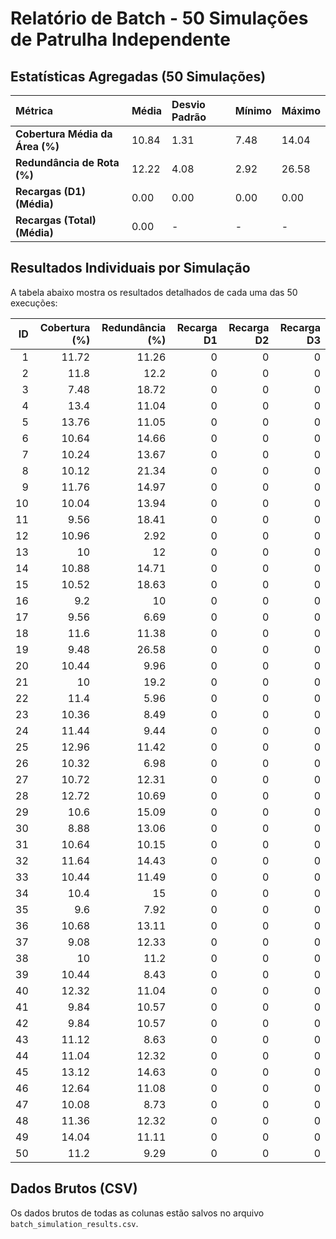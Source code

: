 
# Relatório de Batch - 50 Simulações de Patrulha Independente

## Estatísticas Agregadas (50 Simulações)

| Métrica | Média | Desvio Padrão | Mínimo | Máximo |
| :--- | :--- | :--- | :--- | :--- |
| **Cobertura Média da Área (%)** | 10.84 | 1.31 | 7.48 | 14.04 |
| **Redundância de Rota (%)** | 12.22 | 4.08 | 2.92 | 26.58 |
| **Recargas (D1) (Média)** | 0.00 | 0.00 | 0.00 | 0.00 |
| **Recargas (Total) (Média)** | 0.00 | - | - | - |

## Resultados Individuais por Simulação

A tabela abaixo mostra os resultados detalhados de cada uma das 50 execuções:

|   ID |   Cobertura (%) |   Redundância (%) |   Recarga D1 |   Recarga D2 |   Recarga D3 |
|-----:|----------------:|------------------:|-------------:|-------------:|-------------:|
|    1 |           11.72 |             11.26 |            0 |            0 |            0 |
|    2 |           11.8  |             12.2  |            0 |            0 |            0 |
|    3 |            7.48 |             18.72 |            0 |            0 |            0 |
|    4 |           13.4  |             11.04 |            0 |            0 |            0 |
|    5 |           13.76 |             11.05 |            0 |            0 |            0 |
|    6 |           10.64 |             14.66 |            0 |            0 |            0 |
|    7 |           10.24 |             13.67 |            0 |            0 |            0 |
|    8 |           10.12 |             21.34 |            0 |            0 |            0 |
|    9 |           11.76 |             14.97 |            0 |            0 |            0 |
|   10 |           10.04 |             13.94 |            0 |            0 |            0 |
|   11 |            9.56 |             18.41 |            0 |            0 |            0 |
|   12 |           10.96 |              2.92 |            0 |            0 |            0 |
|   13 |           10    |             12    |            0 |            0 |            0 |
|   14 |           10.88 |             14.71 |            0 |            0 |            0 |
|   15 |           10.52 |             18.63 |            0 |            0 |            0 |
|   16 |            9.2  |             10    |            0 |            0 |            0 |
|   17 |            9.56 |              6.69 |            0 |            0 |            0 |
|   18 |           11.6  |             11.38 |            0 |            0 |            0 |
|   19 |            9.48 |             26.58 |            0 |            0 |            0 |
|   20 |           10.44 |              9.96 |            0 |            0 |            0 |
|   21 |           10    |             19.2  |            0 |            0 |            0 |
|   22 |           11.4  |              5.96 |            0 |            0 |            0 |
|   23 |           10.36 |              8.49 |            0 |            0 |            0 |
|   24 |           11.44 |              9.44 |            0 |            0 |            0 |
|   25 |           12.96 |             11.42 |            0 |            0 |            0 |
|   26 |           10.32 |              6.98 |            0 |            0 |            0 |
|   27 |           10.72 |             12.31 |            0 |            0 |            0 |
|   28 |           12.72 |             10.69 |            0 |            0 |            0 |
|   29 |           10.6  |             15.09 |            0 |            0 |            0 |
|   30 |            8.88 |             13.06 |            0 |            0 |            0 |
|   31 |           10.64 |             10.15 |            0 |            0 |            0 |
|   32 |           11.64 |             14.43 |            0 |            0 |            0 |
|   33 |           10.44 |             11.49 |            0 |            0 |            0 |
|   34 |           10.4  |             15    |            0 |            0 |            0 |
|   35 |            9.6  |              7.92 |            0 |            0 |            0 |
|   36 |           10.68 |             13.11 |            0 |            0 |            0 |
|   37 |            9.08 |             12.33 |            0 |            0 |            0 |
|   38 |           10    |             11.2  |            0 |            0 |            0 |
|   39 |           10.44 |              8.43 |            0 |            0 |            0 |
|   40 |           12.32 |             11.04 |            0 |            0 |            0 |
|   41 |            9.84 |             10.57 |            0 |            0 |            0 |
|   42 |            9.84 |             10.57 |            0 |            0 |            0 |
|   43 |           11.12 |              8.63 |            0 |            0 |            0 |
|   44 |           11.04 |             12.32 |            0 |            0 |            0 |
|   45 |           13.12 |             14.63 |            0 |            0 |            0 |
|   46 |           12.64 |             11.08 |            0 |            0 |            0 |
|   47 |           10.08 |              8.73 |            0 |            0 |            0 |
|   48 |           11.36 |             12.32 |            0 |            0 |            0 |
|   49 |           14.04 |             11.11 |            0 |            0 |            0 |
|   50 |           11.2  |              9.29 |            0 |            0 |            0 |

## Dados Brutos (CSV)
Os dados brutos de todas as colunas estão salvos no arquivo `batch_simulation_results.csv`.